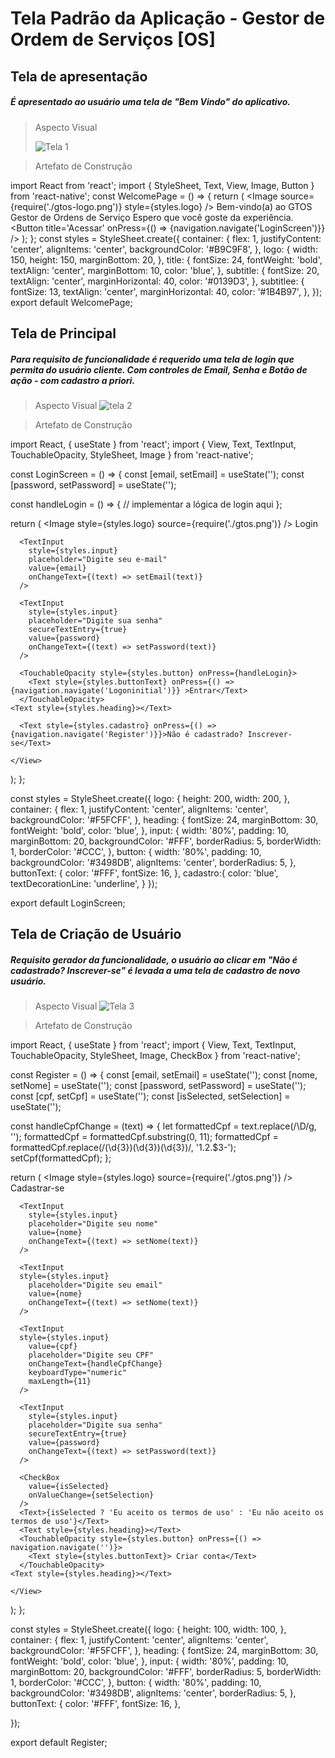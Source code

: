 # Tela Padrão da Aplicação - Gestor de Ordem de Serviços [OS]

## Tela de apresentação

##### É apresentado ao usuário uma tela de "Bem Vindo" do aplicativo.

> Aspecto Visual
> 
> ![Tela 1](https://user-images.githubusercontent.com/76191741/236713740-a27a0292-e5c0-4bfb-9149-0fbf43ff0bdd.JPG)

> Artefato de Construção

import React from 'react';
import { StyleSheet, Text, View, Image, Button } from 'react-native';
const WelcomePage = () => {
  return (
    <View style={styles.container}>
      <Image source={require('./gtos-logo.png')} style={styles.logo} />
      <Text style={styles.title}>Bem-vindo(a) ao GTOS</Text>
      <Text style={styles.subtitle}>Gestor de Ordens de Serviço</Text>
      <Text style={styles.subtitlee}>Espero que você goste da experiência.</Text>
      <Text style={styles.title}></Text>
      <Button 
    title='Acessar'
    onPress={() => {navigation.navigate('LoginScreen')}}
    />
    </View>
  );
};
const styles = StyleSheet.create({
  container: {
    flex: 1,
    justifyContent: 'center',
    alignItems: 'center',
    backgroundColor: '#B9C9F8',
  },
  logo: {
    width: 150,
    height: 150,
    marginBottom: 20,
  },
  title: {
    fontSize: 24,
    fontWeight: 'bold',
    textAlign: 'center',
    marginBottom: 10,
    color: 'blue',
  },
  subtitle: {
    fontSize: 20,
    textAlign: 'center',
    marginHorizontal: 40,
    color: '#0139D3',
  },
  subtitlee: {
    fontSize: 13,
    textAlign: 'center',
    marginHorizontal: 40,
    color: '#1B4B97',
  },
});
export default WelcomePage;
  
## Tela de Principal

##### Para requisito de funcionalidade é requerido uma tela de login que permita do usuário cliente. Com controles de Email, Senha e Botão de ação - com cadastro a priori.

> Aspecto Visual
  ![tela 2](https://user-images.githubusercontent.com/76191741/236714092-873db82c-f233-47eb-9c9a-651be8913c2e.JPG)

> Artefato de Construção
  
  import React, { useState } from 'react';
import { View, Text, TextInput, TouchableOpacity, StyleSheet, Image } from 'react-native';

const LoginScreen = () => {
  const [email, setEmail] = useState('');
  const [password, setPassword] = useState('');

  const handleLogin = () => {
    // implementar a lógica de login aqui
  };

  return (
    <View style={styles.container}>
      <Image style={styles.logo} source={require('./gtos.png')} />
      <Text style={styles.heading}></Text>
      <Text style={styles.heading}>Login</Text>

      <TextInput
        style={styles.input}
        placeholder="Digite seu e-mail"
        value={email}
        onChangeText={(text) => setEmail(text)}
      />

      <TextInput
        style={styles.input}
        placeholder="Digite sua senha"
        secureTextEntry={true}
        value={password}
        onChangeText={(text) => setPassword(text)}
      />

      <TouchableOpacity style={styles.button} onPress={handleLogin}>
        <Text style={styles.buttonText} onPress={() => {navigation.navigate('Logoninitial')}} >Entrar</Text>
      </TouchableOpacity>
    <Text style={styles.heading}></Text>

      <Text style={styles.cadastro} onPress={() => {navigation.navigate('Register')}}>Não é cadastrado? Inscrever-se</Text>

    </View>
  );
};


const styles = StyleSheet.create({
  logo: {
    height: 200,
    width: 200,
  },
  container: {
    flex: 1,
    justifyContent: 'center',
    alignItems: 'center',
    backgroundColor: '#F5FCFF',
  },
  heading: {
    fontSize: 24,
    marginBottom: 30,
    fontWeight: 'bold',
    color: 'blue',
  },
  input: {
    width: '80%',
    padding: 10,
    marginBottom: 20,
    backgroundColor: '#FFF',
    borderRadius: 5,
    borderWidth: 1,
    borderColor: '#CCC',
  },
  button: {
    width: '80%',
    padding: 10,
    backgroundColor: '#3498DB',
    alignItems: 'center',
    borderRadius: 5,
  },
  buttonText: {
    color: '#FFF',
    fontSize: 16,
  },
  cadastro:{
    color: 'blue',
    textDecorationLine: 'underline',
  }
});

export default LoginScreen;

## Tela de Criação de Usuário

##### Requisito gerador da funcionalidade, o usuário ao clicar em "Não é cadastrado? Inscrever-se" é levada a uma tela de cadastro de novo usuário.
        
> Aspecto Visual
![Tela 3](https://user-images.githubusercontent.com/76191741/236714346-3a42d9da-e4bb-4bc2-8da6-27b1e7f3096b.JPG)
        
> Artefato de Construção

 import React, { useState } from 'react';
import { View, Text, TextInput, TouchableOpacity, StyleSheet, Image, CheckBox } from 'react-native';

const Register = () => {
  const [email, setEmail] = useState('');
  const [nome, setNome] = useState('');
  const [password, setPassword] = useState('');
  const [cpf, setCpf] = useState('');
  const [isSelected, setSelection] = useState('');

  
  const handleCpfChange = (text) => {
    let formattedCpf = text.replace(/\D/g, '');
    formattedCpf = formattedCpf.substring(0, 11);
    formattedCpf = formattedCpf.replace(/(\d{3})(\d{3})(\d{3})/, '$1.$2.$3-');
    setCpf(formattedCpf);
  };

  return (
    <View style={styles.container}>
      <Image style={styles.logo} source={require('./gtos.png')} />
      <Text style={styles.heading}></Text>
      <Text style={styles.heading}>Cadastrar-se</Text>

      <TextInput
        style={styles.input}
        placeholder="Digite seu nome"
        value={nome}
        onChangeText={(text) => setNome(text)}
      />

      <TextInput
      style={styles.input}
        placeholder="Digite seu email"
        value={nome}
        onChangeText={(text) => setNome(text)}
      />

      <TextInput
      style={styles.input}
        value={cpf}
        placeholder="Digite seu CPF"
        onChangeText={handleCpfChange}
        keyboardType="numeric"
        maxLength={11}
      />

      <TextInput
        style={styles.input}
        placeholder="Digite sua senha"
        secureTextEntry={true}
        value={password}
        onChangeText={(text) => setPassword(text)}
      />
      
      <CheckBox
        value={isSelected}
        onValueChange={setSelection}
      />
      <Text>{isSelected ? 'Eu aceito os termos de uso' : 'Eu não aceito os termos de uso'}</Text>
      <Text style={styles.heading}></Text>
      <TouchableOpacity style={styles.button} onPress={() => navigation.navigate('')}>
        <Text style={styles.buttonText}> Criar conta</Text>
      </TouchableOpacity>
    <Text style={styles.heading}></Text>

    </View>
  );
};


const styles = StyleSheet.create({
  logo: {
    height: 100,
    width: 100,
  },
  container: {
    flex: 1,
    justifyContent: 'center',
    alignItems: 'center',
    backgroundColor: '#F5FCFF',
  },
  heading: {
    fontSize: 24,
    marginBottom: 30,
    fontWeight: 'bold',
    color: 'blue',
  },
  input: {
    width: '80%',
    padding: 10,
    marginBottom: 20,
    backgroundColor: '#FFF',
    borderRadius: 5,
    borderWidth: 1,
    borderColor: '#CCC',
  },
  button: {
    width: '80%',
    padding: 10,
    backgroundColor: '#3498DB',
    alignItems: 'center',
    borderRadius: 5,
  },
  buttonText: {
    color: '#FFF',
    fontSize: 16,
  },

});

export default Register;

